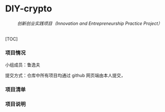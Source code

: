 # DIY-crypto

<h6 align="right">创新创业实践项目（Innovation and Entrepreneurship Practice Project）</h6>

[TOC]

### 项目情况

小组成员：鲁逸夫

提交方式：仓库中所有项目均通过 github 网页端由本人提交，



### 项目清单





### 项目说明
